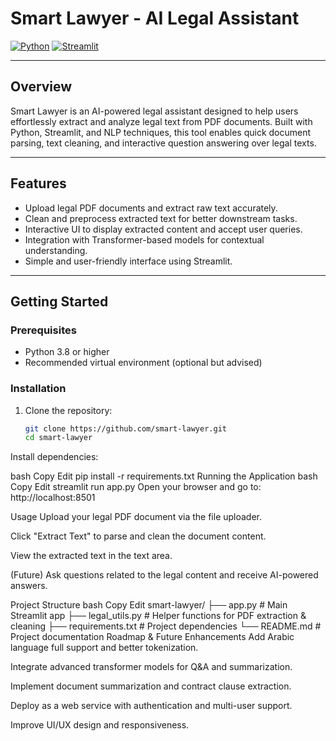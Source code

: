 # Smart Lawyer - AI Legal Assistant

[![Python](https://img.shields.io/badge/python-3.8%2B-blue.svg)](https://www.python.org/)
[![Streamlit](https://img.shields.io/badge/streamlit-app-green.svg)](https://streamlit.io/)

---

## Overview

Smart Lawyer is an AI-powered legal assistant designed to help users effortlessly extract and analyze legal text from PDF documents. Built with Python, Streamlit, and NLP techniques, this tool enables quick document parsing, text cleaning, and interactive question answering over legal texts.

---

## Features

- Upload legal PDF documents and extract raw text accurately.
- Clean and preprocess extracted text for better downstream tasks.
- Interactive UI to display extracted content and accept user queries.
- Integration with Transformer-based models for contextual understanding.
- Simple and user-friendly interface using Streamlit.

---

## Getting Started

### Prerequisites

- Python 3.8 or higher
- Recommended virtual environment (optional but advised)

### Installation

1. Clone the repository:
   ```bash
   git clone https://github.com/smart-lawyer.git
   cd smart-lawyer
Install dependencies:

bash
Copy
Edit
pip install -r requirements.txt
Running the Application
bash
Copy
Edit
streamlit run app.py
Open your browser and go to: http://localhost:8501

Usage
Upload your legal PDF document via the file uploader.

Click "Extract Text" to parse and clean the document content.

View the extracted text in the text area.

(Future) Ask questions related to the legal content and receive AI-powered answers.

Project Structure
bash
Copy
Edit
smart-lawyer/
├── app.py               # Main Streamlit app
├── legal_utils.py       # Helper functions for PDF extraction & cleaning
├── requirements.txt     # Project dependencies
└── README.md            # Project documentation
Roadmap & Future Enhancements
Add Arabic language full support and better tokenization.

Integrate advanced transformer models for Q&A and summarization.

Implement document summarization and contract clause extraction.

Deploy as a web service with authentication and multi-user support.

Improve UI/UX design and responsiveness.

